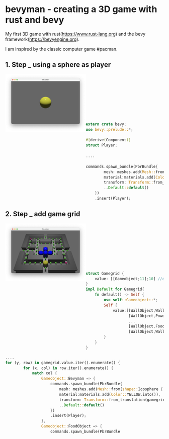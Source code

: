 # bevyman - creating a 3D game with rust and bevy

My first 3D game with rust(https://www.rust-lang.org) and the bevy framework(https://bevyengine.org).

I am inspired by the classic computer game #pacman.

## 1. Step _ using a sphere as player

<img src="img/step1.png" width="256" align="left"><br><br><br><br><br><br><br><br>


```Rust
extern crate bevy;
use bevy::prelude::*;

#[derive(Component)]
struct Player;

....

commands.spawn_bundle(PbrBundle{
        mesh: meshes.add(Mesh::from(shape::Icosphere { radius: 0.50, subdivisions: 32, })),
        material:materials.add(Color::YELLOW.into()),
        transform: Transform::from_xyz(0., 0., 0. ),
        ..Default::default()
    })
    .insert(Player);
```

## 2. Step _ add game grid 

<img src="img/step2.png" width="256" align="left"><br><br><br><br><br><br><br><br>


```Rust
struct Gamegrid {
    value: [[Gameobject;11];10] //col row
}
impl Default for Gamegrid{
    fn default() -> Self {
        use self::Gameobject::*;
        Self {
            value:[[WallObject,WallObject,WallObject,WallObject,WallObject,FoodObject,WallObject,WallObject,WallObject,WallObject,WallObject],
                   [WallObject,PowerObject,FoodObject,FoodObject,FoodObject,FoodObject,FoodObject,FoodObject,FoodObject,FoodObject,WallObject],
                   ...
                   [WallObject,FoodObject,FoodObject,FoodObject,FoodObject,Bevyman,FoodObject,FoodObject,FoodObject,PowerObject,WallObject],
                   [WallObject,WallObject,WallObject,WallObject,WallObject,FoodObject,WallObject,WallObject,WallObject,WallObject,WallObject]]
        }
    }
}
```


```Rust
....
for (y, row) in gamegrid.value.iter().enumerate() {
        for (x, col) in row.iter().enumerate() {
            match col {
                Gameobject::Bevyman => { 
                    commands.spawn_bundle(PbrBundle{
                        mesh: meshes.add(Mesh::from(shape::Icosphere { radius: 0.50, subdivisions: 32, })),
                        material:materials.add(Color::YELLOW.into()),
                        transform: Transform::from_translation(gamegrid.to3d(x,y,0.5)),
                        ..Default::default()
                    })
                    .insert(Player);
                },
                Gameobject::FoodObject => {
                    commands.spawn_bundle(PbrBundle
```
